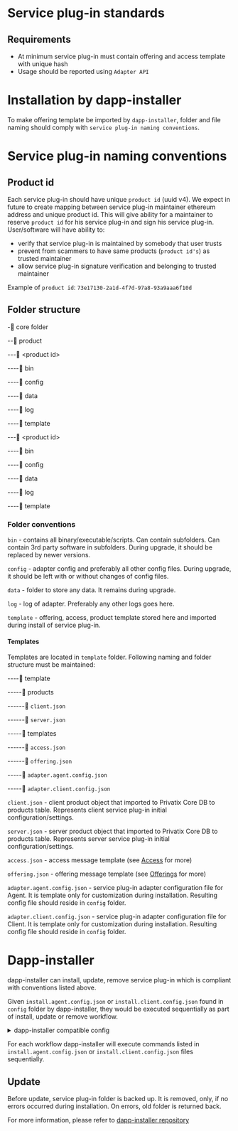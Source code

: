 # Service plug-in standards

## Requirements

- At minimum service plug-in must contain offering and access template with unique hash
- Usage should be reported using `Adapter API`

# Installation by dapp-installer

To make offering template be imported by `dapp-installer`, folder and file naming should comply with `service plug-in naming conventions`.

# Service plug-in naming conventions

## Product id

Each service plug-in should have unique `product id` (uuid v4). We expect in future to create mapping between service plug-in maintainer ethereum address and unique product id. This will give ability for a maintainer to reserve `product id` for his service plug-in and sign his service plug-in. User/software will have ability to:

- verify that service plug-in is maintained by somebody that user trusts
- prevent from scammers to have same products (`product id's`) as trusted maintainer
- allow service plug-in signature verification and belonging to trusted maintainer

Example of `product id`: `73e17130-2a1d-4f7d-97a8-93a9aaa6f10d`

## Folder structure

-:open_file_folder: core folder

--:open_file_folder: product

---:open_file_folder: \<product id\>

----:open_file_folder: bin

----:open_file_folder: config

----:open_file_folder: data

----:open_file_folder: log

----:open_file_folder: template

---:open_file_folder: \<product id\>

----:open_file_folder: bin

----:open_file_folder: config

----:open_file_folder: data

----:open_file_folder: log

----:open_file_folder: template

### Folder conventions

`bin` - contains all binary/executable/scripts. Can contain subfolders. Can contain 3rd party software in subfolders. During upgrade, it should be replaced by newer versions.

`config` - adapter config and preferably all other config files. During upgrade, it should be left with or without changes of config files.

`data` - folder to store any data. It remains during upgrade.

`log` - log of adapter. Preferably any other logs goes here.

`template` - offering, access, product template stored here and imported during install of service plug-in.

#### Templates

Templates are located in `template` folder. Following naming and folder structure must be maintained:

----:open_file_folder: template

-----:open_file_folder: products

------:page_facing_up: `client.json`

------:page_facing_up: `server.json`

-----:open_file_folder: templates

------:page_facing_up: `access.json`

------:page_facing_up: `offering.json`

-----:page_facing_up: `adapter.agent.config.json`

-----:page_facing_up: `adapter.client.config.json`

`client.json` - client product object that imported to Privatix Core DB to products table. Represents client service plug-in initial configuration/settings.

`server.json` - server product object that imported to Privatix Core DB to products table. Represents server service plug-in initial configuration/settings.

`access.json` - access message template (see [Access](/doc/access.md) for more)

`offering.json` - offering message template (see [Offerings](/doc/offering.md) for more)

`adapter.agent.config.json` - service plug-in adapter configuration file for Agent. It is template only for customization during installation. Resulting config file should reside in `config` folder.

`adapter.client.config.json` - service plug-in adapter configuration file for Client. It is template only for customization during installation. Resulting config file should reside in `config` folder.

# Dapp-installer

dapp-installer can install, update, remove service plug-in which is compliant with conventions listed above.

Given `install.agent.config.json` or `install.client.config.json` found in `config` folder by dapp-installer, they would be executed sequentially as part of install, update or remove workflow.

<details><summary>dapp-installer compatible config</summary>

```JSON
{
    "CoreDapp": false,
    "Install": [
        {"Admin" : true,"Command": "bin/inst install --config ../config/installer.agent.config.json"}
    ],
    "Remove": [
        {"Admin" : true,"Command": "bin/inst remove"}
    ],
    "Update": [
        {"Admin" : true,"Command": "bin/inst update"}
    ]
}
```

</details>

For each workflow dapp-installer will execute commands listed in `install.agent.config.json` or `install.client.config.json` files sequentially.

## Update

Before update, service plug-in folder is backed up. It is removed, only, if no errors occurred during installation. On errors, old folder is returned back.

For more information, please refer to [dapp-installer repository](https://github.com/Privatix/dapp-installer)
